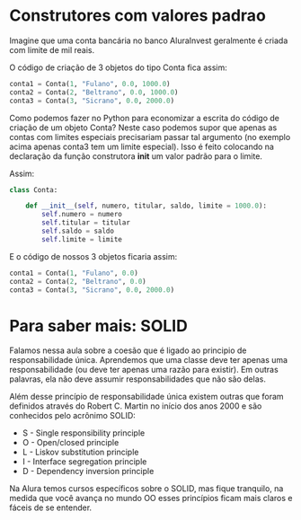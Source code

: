 # Construtores com valores padrao

Imagine que uma conta bancária no banco AluraInvest geralmente é criada com limite de mil reais.

O código de criação de 3 objetos do tipo Conta fica assim:

```py
conta1 = Conta(1, "Fulano", 0.0, 1000.0)
conta2 = Conta(2, "Beltrano", 0.0, 1000.0)
conta3 = Conta(3, "Sicrano", 0.0, 2000.0)
```

Como podemos fazer no Python para economizar a escrita do código de criação de um objeto Conta? Neste caso podemos supor que apenas as contas com limites especiais precisariam passar tal argumento (no exemplo acima apenas conta3 tem um limite especial). Isso é feito colocando na declaração da função construtora __init__ um valor padrão para o limite.

Assim:

```py
class Conta:

    def __init__(self, numero, titular, saldo, limite = 1000.0):
        self.numero = numero
        self.titular = titular
        self.saldo = saldo
        self.limite = limite
```

E o código de nossos 3 objetos ficaria assim:

```py
conta1 = Conta(1, "Fulano", 0.0)
conta2 = Conta(2, "Beltrano", 0.0)
conta3 = Conta(3, "Sicrano", 0.0, 2000.0)
```

# Para saber mais: SOLID

Falamos nessa aula sobre a coesão que é ligado ao principio de responsabilidade única. Aprendemos que uma classe deve ter apenas uma responsabilidade (ou deve ter apenas uma razão para existir). Em outras palavras, ela não deve assumir responsabilidades que não são delas.

Além desse princípio de responsabilidade única existem outras que foram definidos através do Robert C. Martin no início dos anos 2000 e são conhecidos pelo acrônimo SOLID:

- S - Single responsibility principle
- O - Open/closed principle
- L - Liskov substitution principle
- I - Interface segregation principle
- D - Dependency inversion principle

Na Alura temos cursos específicos sobre o SOLID, mas fique tranquilo, na medida que você avança no mundo OO esses princípios ficam mais claros e fáceis de se entender.
